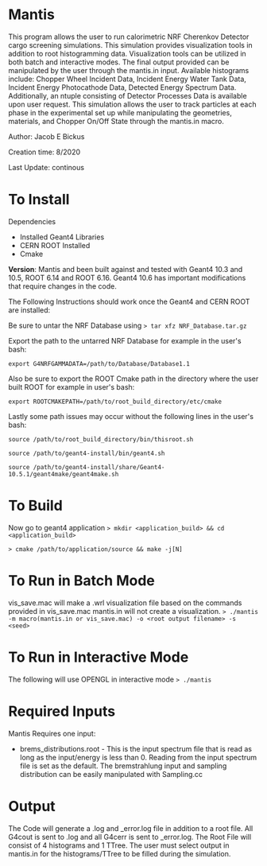 # Mantis
This program allows the user to run calorimetric NRF Cherenkov Detector cargo screening simulations. This simulation provides visualization tools in addition to root histogramming data. Visualization tools can be utilized in both batch and interactive modes. The final output provided can be manipulated by the user through the mantis.in input. Available histograms include: Chopper Wheel Incident Data, Incident Energy Water Tank Data, Incident Energy Photocathode Data, Detected Energy Spectrum Data. Additionally, an ntuple consisting of Detector Processes Data is available upon user request. This simulation allows the user to track particles at each phase in the experimental set up while manipulating the geometries, materials, and Chopper On/Off State through the mantis.in macro. 

Author: Jacob E Bickus

Creation time: 8/2020 

Last Update: continous

To Install
==

Dependencies
  * Installed Geant4 Libraries 
  * CERN ROOT Installed 
  * Cmake 
  
__Version__:  Mantis and been built against and tested with Geant4 10.3 and 10.5, ROOT 6.14 and ROOT 6.16. Geant4 10.6 has important modifications that require changes in the code.

The Following Instructions should work once the Geant4 and CERN ROOT are installed:

Be sure to untar the NRF Database using 
`> tar xfz NRF_Database.tar.gz`

Export the path to the untarred NRF Database for example in the user's bash:

`export G4NRFGAMMADATA=/path/to/Database/Database1.1`

Also be sure to export the ROOT Cmake path in the directory where the user built ROOT for example in user's bash:

`export ROOTCMAKEPATH=/path/to/root_build_directory/etc/cmake`

Lastly some path issues may occur without the following lines in the user's bash:

`source /path/to/root_build_directory/bin/thisroot.sh`

`source /path/to/geant4-install/bin/geant4.sh`

`source /path/to/geant4-install/share/Geant4-10.5.1/geant4make/geant4make.sh`


To Build
==

Now go to geant4 application
`> mkdir <application_build> && cd <application_build>`

`> cmake /path/to/application/source && make -j[N]`

To Run in Batch Mode
==
vis_save.mac will make a .wrl visualization file based on the commands provided in vis_save.mac
mantis.in will not create a visualization. 
`> ./mantis -m macro(mantis.in or vis_save.mac) -o <root output filename> -s <seed>`
  
To Run in Interactive Mode
==
The following will use OPENGL in interactive mode 
`> ./mantis`
  
Required Inputs
==

Mantis Requires one input:

* brems_distributions.root - This is the input spectrum file that is read as long as the input/energy is less than 0. Reading from the input spectrum file is set as the default. The bremstrahlung input and sampling distribution can be easily manipulated with Sampling.cc  

Output
==

The Code will generate a .log and _error.log file in addition to a root file. All G4cout is sent to .log and all G4cerr is sent to _error.log. The Root File will consist of 4 histograms and 1 TTree. The user must select output in mantis.in for the histograms/TTree to be filled during the simulation. 
